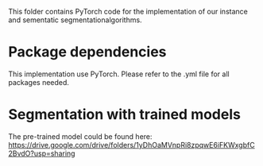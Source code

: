 This folder contains PyTorch code for the implementation of our instance and sementatic segmentationalgorithms.


# Package dependencies
This implementation use PyTorch. Please refer to the .yml file for all packages needed.

# Segmentation with trained models
The pre-trained model could be found here: https://drive.google.com/drive/folders/1yDhOaMVnpRi8zpqwE6iFKWxgbfC2BvdO?usp=sharing
